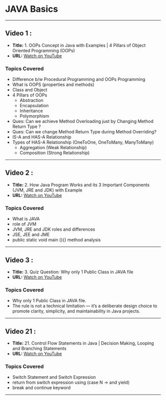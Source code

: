 # JAVA Basics

---
## Video 1 :
- **Title:** 1. OOPs Concept in Java with Examples | 4 Pillars of Object Oriented Programming (OOPs)
- **URL:** [Watch on YouTube](https://youtu.be/MIYbPZCk34k?si=q-pKP-KWBQs4FLTE)


### Topics Covered
- Difference b/w Procedural Programming and OOPs Programming
- What is OOPS (properties and methods)
- Class and Object
- 4 Pillars of OOPs 
  - Abstraction
  - Encapsulation
  - Inheritance
  - Polymorphism
- Ques: Can we achieve Method Overloading just by Changing Method Return Type ? 
- Ques: Can we change Method Return Type during Method Overriding?
- IS-A and HAS-A Relationship
- Types of HAS-A Relationship (OneToOne, OneToMany, ManyToMany)
  - Aggregation (Weak Relationship)
  - Composition (Strong Relationship)

---
## Video 2 :
- **Title:** 2. How Java Program Works and its 3 Important Components (JVM, JRE and JDK) with Example
- **URL:** [Watch on YouTube](https://youtu.be/IoireaKRRFo?si=AzX2jMk1cWHblAom)

### Topics Covered
- What is JAVA
- role of JVM
- JVM, JRE and JDK roles and differences
- JSE, JEE and JME
- public static void main (){} method analysis

---
## Video 3 :
- **Title:** 3. Quiz Question: Why only 1 Public Class in JAVA file
- **URL:** [Watch on YouTube](https://youtu.be/ijEJJuIQdzY?si=UVHxCADQoigHQdjY)

### Topics Covered
- Why only 1 Public Class in JAVA file.
- The rule is not a technical limitation — it’s a deliberate design choice to promote clarity, simplicity, and maintainability in Java projects.

---
## Video 21 :
- **Title:** 21. Control Flow Statements in Java | Decision Making, Looping and Branching Statements
- **URL:** [Watch on YouTube](https://www.youtube.com/watch?v=Z2B5CYMEWfc)

### Topics Covered
- Switch Statement and Switch Expression
- return from switch expression using (case N -> and yield)
- break and continue keyword
---